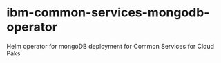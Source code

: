 # ibm-common-services-mongodb-operator
Helm operator for mongoDB deployment for Common Services for Cloud Paks
